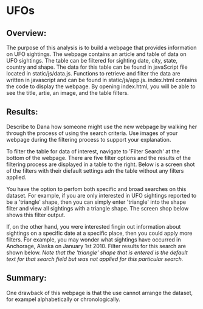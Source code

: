 # UFOs

## Overview:

The purpose of this analysis is to build a webpage that provides information on UFO sightings. The webpage contains an article and table of data on UFO sightings. The table can be filtered for sighting date, city, state, country and shape. The data for this table can be found in javaScript file located in static/js/data.js. Functions to retrieve and filter the data are written in javascript and can be found in static/js/app.js. index.html contains the code to display the webpage. By opening index.html, you will be able to see the title, artie, an image, and the table filters.

## Results: 

Describe to Dana how someone might use the new webpage by walking her through the process of using the search criteria. Use images of your webpage during the filtering process to support your explanation.

To filter the table for data of interest, navigate to 'Filter Search' at the bottom of the webpage. There are five filter options and the results of the filtering process are displayed in a table to the right. Below is a screen shot of the filters with their diefault settings adn the table without any filters applied. 

You have the option to perfom both specific and broad searches on this dataset. For example, if you are only interested in UFO sightings reported to be a 'triangle' shape, then you can simply enter 'triangle' into the shape filter and view all sightings with a triangle shape. The screen shop below shows this filter output.

If, on the other hand, you were interested fingin out information about sightings on a specific date at a specific place, then you could apply more filters. For example, you may wonder what sightings have occurred in Anchorage, Alaska on January 1st 2010. Filter results for this search are shown below. *Note that the 'triangle' shape that is entered is the default text for that search field but was not applied for this particular search.*

## Summary: 

One drawback of this webpage is that the use cannot arrange the dataset, for exampel alphabetically or chronologically. 
